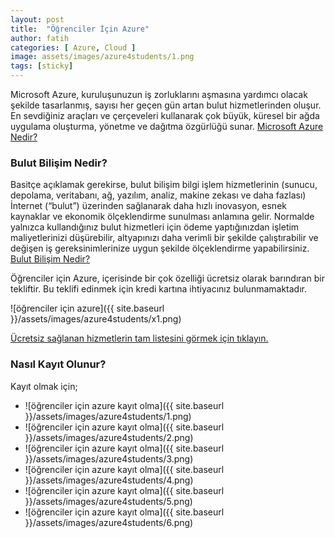 ```yaml
---
layout: post
title:  "Öğrenciler İçin Azure"
author: fatih
categories: [ Azure, Cloud ]
image: assets/images/azure4students/1.png
tags: [sticky]
---
```


Microsoft Azure, kuruluşunuzun iş zorluklarını aşmasına yardımcı olacak şekilde tasarlanmış, sayısı her geçen gün artan bulut hizmetlerinden oluşur. En sevdiğiniz araçları ve çerçeveleri kullanarak çok büyük, küresel bir ağda uygulama oluşturma, yönetme ve dağıtma özgürlüğü sunar.
[Microsoft Azure Nedir?][azure-nedir]

### Bulut Bilişim Nedir?

Basitçe açıklamak gerekirse, bulut bilişim bilgi işlem hizmetlerinin (sunucu, depolama, veritabanı, ağ, yazılım, analiz, makine zekası ve daha fazlası) İnternet (“bulut”) üzerinden sağlanarak daha hızlı inovasyon, esnek kaynaklar ve ekonomik ölçeklendirme sunulması anlamına gelir. Normalde yalnızca kullandığınız bulut hizmetleri için ödeme yaptığınızdan işletim maliyetlerinizi düşürebilir, altyapınızı daha verimli bir şekilde çalıştırabilir ve değişen iş gereksinimlerinize uygun şekilde ölçeklendirme yapabilirsiniz.
[Bulut Bilişim Nedir?][bulut-bilisim]

Öğrenciler için Azure, içerisinde bir çok özelliği ücretsiz olarak barındıran bir tekliftir. Bu teklifi edinmek için kredi kartına ihtiyacınız bulunmamaktadır.

![öğrenciler için azure]({{ site.baseurl }}/assets/images/azure4students/x1.png)

[Ücretsiz sağlanan hizmetlerin tam listesini görmek için tıklayın.][azure-ogrenci]

### Nasıl Kayıt Olunur?

Kayıt olmak için;

* ![öğrenciler için azure kayıt olma]({{ site.baseurl }}/assets/images/azure4students/1.png)
* ![öğrenciler için azure kayıt olma]({{ site.baseurl }}/assets/images/azure4students/2.png)
* ![öğrenciler için azure kayıt olma]({{ site.baseurl }}/assets/images/azure4students/3.png)
* ![öğrenciler için azure kayıt olma]({{ site.baseurl }}/assets/images/azure4students/4.png)
* ![öğrenciler için azure kayıt olma]({{ site.baseurl }}/assets/images/azure4students/5.png)
* ![öğrenciler için azure kayıt olma]({{ site.baseurl }}/assets/images/azure4students/6.png)

[azure-nedir]: https://azure.microsoft.com/tr-tr/overview/what-is-azure/
[bulut-bilisim]: https://azure.microsoft.com/tr-tr/overview/what-is-cloud-computing/
[azure-ogrenci]: https://azure.microsoft.com/tr-tr/free/students/#free-products-section